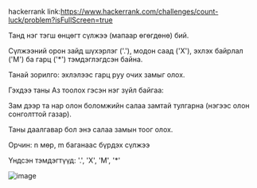 hackerrank link:https://www.hackerrank.com/challenges/count-luck/problem?isFullScreen=true

Танд нэг тэгш өнцөгт сүлжээ (мапаар өгөгдөнө) бий.

Сүлжээний орон зайд шүхэрлэг ('.'), модон саад ('X'), эхлэх байрлал ('M') ба гарц ('*') тэмдэглэгдсэн байна.

Танай зорилго: эхлэлээс гарц руу очих замыг олох.

Гэхдээ таны Аз тоолох гэсэн нэг зүйл байгаа:

Зам дээр та нар олон боломжийн салаа замтай тулгарна (нэгээс олон сонголттой газар).

Таны даалгавар бол энэ салаа замын тоог олох.

Орчин:
n мөр, m баганаас бүрдэх сүлжээ

Үндсэн тэмдэгтүүд: '.', 'X', 'M', '*'

![image](https://github.com/user-attachments/assets/b1f2f71f-3786-4a52-a33f-a0b15f32b248)

